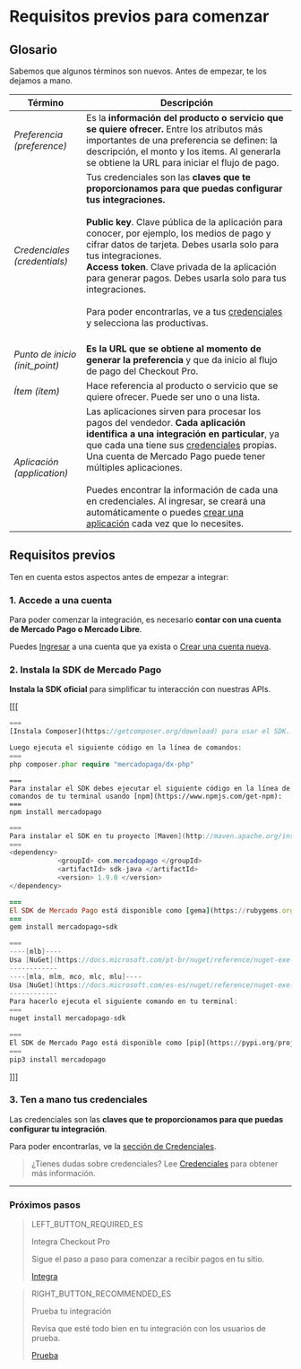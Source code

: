 # Requisitos previos para comenzar


## Glosario

Sabemos que algunos términos son nuevos. Antes de empezar, te los dejamos a mano.

| Término | Descripción |
| --- | --- |
| _Preferencia (preference)_ | Es la **información del producto o servicio que se quiere ofrecer.** Entre los atributos más importantes de una preferencia se definen: la descripción, el monto y los items. Al generarla se obtiene la URL para iniciar el flujo de pago. |
| _Credenciales (credentials)_ | Tus credenciales son las **claves que te proporcionamos para que puedas configurar tus integraciones.**<br/><br/>**Public key**. Clave pública de la aplicación para conocer, por ejemplo, los medios de pago y cifrar datos de tarjeta. Debes usarla solo para tus integraciones.<br/>**Access token**. Clave privada de la aplicación para generar pagos. Debes usarla solo para tus integraciones.<br/><br/>Para poder encontrarlas, ve a tus [ credenciales ]([FAKER][CREDENTIALS][URL]) y selecciona las productivas.<br/><br/> |
| _Punto de inicio (init_point)_ | **Es la URL que se obtiene al momento de generar la preferencia** y que da inicio al flujo de pago del Checkout Pro. |
| _Ítem (ítem)_ | Hace referencia al producto o servicio que se quiere ofrecer. Puede ser uno o una lista. |
| _Aplicación (application)_ | Las aplicaciones sirven para procesar los pagos del vendedor. **Cada aplicación identifica a una integración en particular**, ya que cada una tiene sus [credenciales]([FAKER][CREDENTIALS][URL]) propias. Una cuenta de Mercado Pago puede tener múltiples aplicaciones.<br/><br/>Puedes encontrar la información de cada una en credenciales. Al ingresar, se creará una automáticamente o puedes [crear una aplicación](https://applications.mercadopago.com) cada vez que lo necesites. |

## Requisitos previos

Ten en cuenta estos aspectos antes de empezar a integrar: 

### 1. Accede a una cuenta
Para poder comenzar la integración, es necesario **contar con una cuenta de Mercado Pago o Mercado Libre**.

Puedes [Ingresar](https://www.mercadolibre.com/jms/[FAKER][GLOBALIZE][SITE_ID]/lgz/login?platform_id=mp&go=https://www.mercadopago[FAKER][URL][DOMAIN]/developers/es/guides/online-payments/checkout-pro/previous-requirements) a una cuenta que ya exista o [Crear una cuenta nueva](https://www.mercadopago[FAKER][URL][DOMAIN]).

### 2. Instala la SDK de Mercado Pago
**Instala la SDK oficial** para simplificar tu interacción con nuestras APIs.

[[[
```php
===
[Instala Composer](https://getcomposer.org/download) para usar el SDK.

Luego ejecuta el siguiente código en la línea de comandos:
===
php composer.phar require "mercadopago/dx-php"
```
```node
===
Para instalar el SDK debes ejecutar el siguiente código en la línea de comandos de tu terminal usando [npm](https://www.npmjs.com/get-npm):
===
npm install mercadopago
```
```java
===
Para instalar el SDK en tu proyecto [Maven](http://maven.apache.org/install.html) agrega la siguiente dependencia en tu archivo pom.xml y luego ejecuta 'maven install'.
===
<dependency>
            <groupId> com.mercadopago </groupId>
            <artifactId> sdk-java </artifactId>
            <version> 1.9.0 </version>
</dependency>
```
```ruby
===
El SDK de Mercado Pago está disponible como [gema](https://rubygems.org/gems/mercadopago-sdk), para instalarla debes ejecutar el siguiente código en la línea de comandos:
===
gem install mercadopago-sdk
```
```csharp
===
----[mlb]----
Usa [NuGet](https://docs.microsoft.com/pt-br/nuget/reference/nuget-exe-cli-reference) para instalar el SDK .NET de Mercado Pago.
------------
----[mla, mlm, mco, mlc, mlu]----
Usa [NuGet](https://docs.microsoft.com/es-es/nuget/reference/nuget-exe-cli-reference) para instalar el SDK .NET de Mercado Pago.
------------
Para hacerlo ejecuta el siguiente comando en tu terminal:
===
nuget install mercadopago-sdk
```
```python
===
El SDK de Mercado Pago está disponible como [pip](https://pypi.org/project/mercadopago/), para instalarla debes ejecutar el siguiente código en la línea de comandos:
===
pip3 install mercadopago
```
]]]

### 3. Ten a mano tus credenciales

Las credenciales son las **claves que te proporcionamos para que puedas configurar tu integración**.

Para poder encontrarlas, ve la [sección de Credenciales]([FAKER][CREDENTIALS][URL]).

> ¿Tienes dudas sobre credenciales? Lee [Credenciales](https://www.mercadopago[FAKER][URL][DOMAIN]/developers/es/guides/resources/credentials) para obtener más información.

---

### Próximos pasos

> LEFT_BUTTON_REQUIRED_ES
>
> Integra Checkout Pro
>
> Sigue el paso a paso para comenzar a recibir pagos en tu sitio.
>
> [Integra](https://www.mercadopago[FAKER][URL][DOMAIN]/developers/es/guides/online-payments/checkout-pro/integration)

> RIGHT_BUTTON_RECOMMENDED_ES
>
> Prueba tu integración
>
> Revisa que esté todo bien en tu integración con los usuarios de prueba.
>
> [Prueba](https://www.mercadopago[FAKER][URL][DOMAIN]/developers/es/guides/online-payments/checkout-pro/test-integration)
